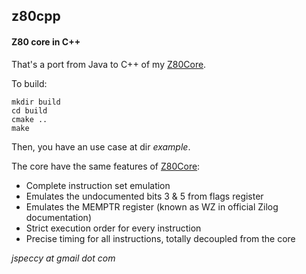 ## z80cpp
#### Z80 core in C++

That's a port from Java to C++ of my [Z80Core](https://github.com/jsanchezv/Z80Core).

To build:
```
mkdir build
cd build
cmake ..
make
```
Then, you have an use case at dir *example*.

The core have the same features of [Z80Core](https://github.com/jsanchezv/Z80Core):

* Complete instruction set emulation
* Emulates the undocumented bits 3 & 5 from flags register
* Emulates the MEMPTR register (known as WZ in official Zilog documentation)
* Strict execution order for every instruction
* Precise timing for all instructions, totally decoupled from the core

*jspeccy at gmail dot com*

